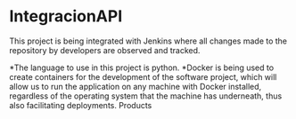 # IntegracionAPI

This project is being integrated with Jenkins where all changes made to the repository by developers are observed and tracked.

*The language to use in this project is python.
*Docker is being used to create containers for the development of the software project, which will allow us to run the application on any machine with Docker installed, regardless of the operating system that the machine has underneath, thus also facilitating deployments.
Products